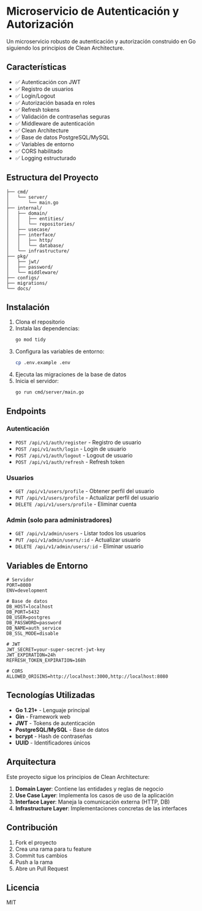 # Microservicio de Autenticación y Autorización

Un microservicio robusto de autenticación y autorización construido en Go siguiendo los principios de Clean Architecture.

## Características

- ✅ Autenticación con JWT
- ✅ Registro de usuarios
- ✅ Login/Logout
- ✅ Autorización basada en roles
- ✅ Refresh tokens
- ✅ Validación de contraseñas seguras
- ✅ Middleware de autenticación
- ✅ Clean Architecture
- ✅ Base de datos PostgreSQL/MySQL
- ✅ Variables de entorno
- ✅ CORS habilitado
- ✅ Logging estructurado

## Estructura del Proyecto

```
├── cmd/
│   └── server/
│       └── main.go
├── internal/
│   ├── domain/
│   │   ├── entities/
│   │   └── repositories/
│   ├── usecase/
│   ├── interface/
│   │   ├── http/
│   │   └── database/
│   └── infrastructure/
├── pkg/
│   ├── jwt/
│   ├── password/
│   └── middleware/
├── configs/
├── migrations/
└── docs/
```

## Instalación

1. Clona el repositorio
2. Instala las dependencias:
   ```bash
   go mod tidy
   ```
3. Configura las variables de entorno:
   ```bash
   cp .env.example .env
   ```
4. Ejecuta las migraciones de la base de datos
5. Inicia el servidor:
   ```bash
   go run cmd/server/main.go
   ```

## Endpoints

### Autenticación
- `POST /api/v1/auth/register` - Registro de usuario
- `POST /api/v1/auth/login` - Login de usuario
- `POST /api/v1/auth/logout` - Logout de usuario
- `POST /api/v1/auth/refresh` - Refresh token

### Usuarios
- `GET /api/v1/users/profile` - Obtener perfil del usuario
- `PUT /api/v1/users/profile` - Actualizar perfil del usuario
- `DELETE /api/v1/users/profile` - Eliminar cuenta

### Admin (solo para administradores)
- `GET /api/v1/admin/users` - Listar todos los usuarios
- `PUT /api/v1/admin/users/:id` - Actualizar usuario
- `DELETE /api/v1/admin/users/:id` - Eliminar usuario

## Variables de Entorno

```env
# Servidor
PORT=8080
ENV=development

# Base de datos
DB_HOST=localhost
DB_PORT=5432
DB_USER=postgres
DB_PASSWORD=password
DB_NAME=auth_service
DB_SSL_MODE=disable

# JWT
JWT_SECRET=your-super-secret-jwt-key
JWT_EXPIRATION=24h
REFRESH_TOKEN_EXPIRATION=168h

# CORS
ALLOWED_ORIGINS=http://localhost:3000,http://localhost:8080
```

## Tecnologías Utilizadas

- **Go 1.21+** - Lenguaje principal
- **Gin** - Framework web
- **JWT** - Tokens de autenticación
- **PostgreSQL/MySQL** - Base de datos
- **bcrypt** - Hash de contraseñas
- **UUID** - Identificadores únicos

## Arquitectura

Este proyecto sigue los principios de Clean Architecture:

1. **Domain Layer**: Contiene las entidades y reglas de negocio
2. **Use Case Layer**: Implementa los casos de uso de la aplicación
3. **Interface Layer**: Maneja la comunicación externa (HTTP, DB)
4. **Infrastructure Layer**: Implementaciones concretas de las interfaces

## Contribución

1. Fork el proyecto
2. Crea una rama para tu feature
3. Commit tus cambios
4. Push a la rama
5. Abre un Pull Request

## Licencia

MIT 